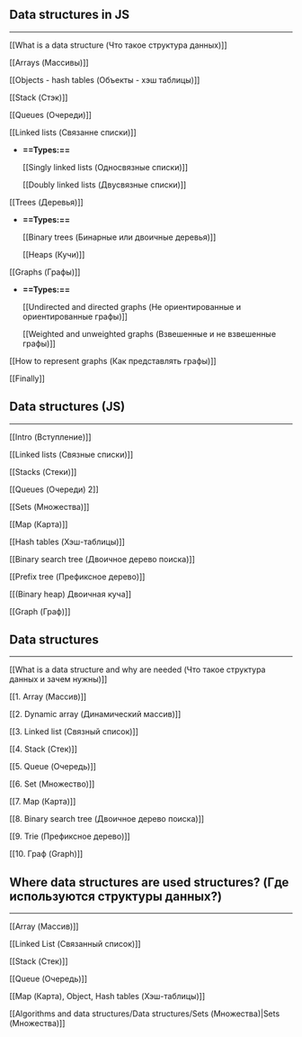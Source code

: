 ## Data structures in JS

---

[[What is a data structure (Что такое структура данных)]]

[[Arrays (Массивы)]]

[[Objects - hash tables (Объекты - хэш таблицы)]]

[[Stack (Стэк)]]

[[Queues (Очереди)]]

[[Linked lists (Связанне списки)]]

- **==Types:==**
    
    [[Singly linked lists (Односвязные списки)]]
    
    [[Doubly linked lists (Двусвязные списки)]]
    

[[Trees (Деревья)]]

- **==Types:==**
    
    [[Binary trees (Бинарные или двоичные деревья)]]
    
    [[Heaps (Кучи)]]
    

[[Graphs (Графы)]]

- **==Types:==**
    
    [[Undirected and directed graphs (Не ориентированные и ориентированные графы)]]
    
    [[Weighted and unweighted graphs (Взвешенные и не взвешенные графы)]]
    

[[How to represent graphs (Как представлять графы)]]

[[Finally]]

## Data structures (JS)

---

[[Intro (Вступление)]]

[[Linked lists (Связные списки)]]

[[Stacks (Стеки)]]

[[Queues (Очереди) 2]]

[[Sets (Множества)]]

[[Map (Карта)]]

[[Hash tables (Хэш-таблицы)]]

[[Binary search tree (Двоичное дерево поиска)]]

[[Prefix tree (Префиксное дерево)]]

[[(Binary heap) Двоичная куча]]

[[Graph (Граф)]]

  

## Data structures

---

[[What is a data structure and why are needed (Что такое структура данных и зачем нужны)]]

[[1. Array (Массив)]]

[[2. Dynamic array (Динамический массив)]]

[[3. Linked list (Связный список)]]

[[4. Stack (Стек)]]

[[5. Queue (Очередь)]]

[[6. Set (Множество)]]

[[7. Map (Карта)]]

[[8. Binary search tree (Двоичное дерево поиска)]]

[[9. Trie (Префиксное дерево)]]

[[10. Граф (Graph)]]

## Where data structures are used structures? (Где используются структуры данных?)

---

[[Array (Массив)]]

[[Linked List (Связанный список)]]

[[Stack (Стек)]]

[[Queue (Очередь)]]

[[Map (Карта), Object, Hash tables (Хэш-таблицы)]]

[[Algorithms and data structures/Data structures/Sets (Множества)|Sets (Множества)]]